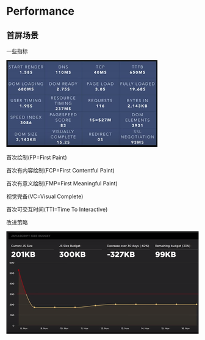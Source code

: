 # Performance

## 首屏场景

一些指标

![](../.gitbook/assets/image.png)

首次绘制\(FP=First Paint\)

首次有内容绘制\(FCP=First Contentful Paint\)

首次有意义绘制\(FMP=First Meaningful Paint\)

视觉完备\(VC=Visual Complete\)

首次可交互时间\(TTI=Time To Interactive\)

改进策略

![](../.gitbook/assets/image%20%281%29.png)



